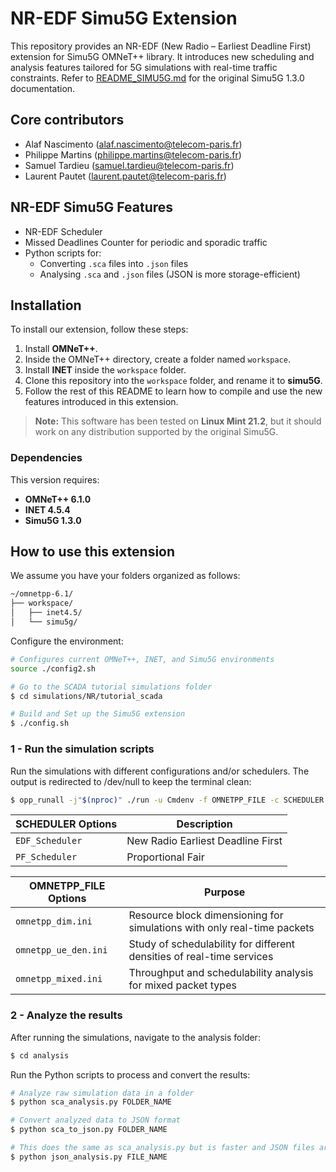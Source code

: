 # NR-EDF Simu5G Extension

This repository provides an NR-EDF (New Radio – Earliest Deadline First) extension for Simu5G OMNeT++ library. It introduces new scheduling and analysis features tailored for 5G simulations with real-time traffic constraints.
Refer to [README_SIMU5G.md](./README_SIMU5G.md) for the original Simu5G 1.3.0 documentation.

## Core contributors
- Alaf Nascimento (alaf.nascimento@telecom-paris.fr)
- Philippe Martins (philippe.martins@telecom-paris.fr)
- Samuel Tardieu (samuel.tardieu@telecom-paris.fr)
- Laurent Pautet (laurent.pautet@telecom-paris.fr)

## NR-EDF Simu5G Features
- NR-EDF Scheduler
- Missed Deadlines Counter for periodic and sporadic traffic
- Python scripts for:
  - Converting `.sca` files into `.json` files
  - Analysing `.sca` and `.json` files (JSON is more storage-efficient)

## Installation
To install our extension, follow these steps:

1. Install **OMNeT++**.  
2. Inside the OMNeT++ directory, create a folder named `workspace`.  
3. Install **INET** inside the `workspace` folder.  
4. Clone this repository into the `workspace` folder, and rename it to **simu5G**.
5. Follow the rest of this README to learn how to compile and use the new features introduced in this extension.  

> **Note:** This software has been tested on **Linux Mint 21.2**, but it should work on any distribution supported by the original Simu5G.

### Dependencies
This version requires:  
- **OMNeT++ 6.1.0**  
- **INET 4.5.4**
- **Simu5G 1.3.0**



## How to use this extension
We assume you have your folders organized as follows:

```bash
~/omnetpp-6.1/
├── workspace/
│   ├── inet4.5/
│   └── simu5g/
```

Configure the environment:
```bash
# Configures current OMNeT++, INET, and Simu5G environments
source ./config2.sh

# Go to the SCADA tutorial simulations folder
$ cd simulations/NR/tutorial_scada

# Build and Set up the Simu5G extension
$ ./config.sh
```

### 1 - Run the simulation scripts

Run the simulations with different configurations and/or schedulers. The output is redirected to /dev/null to keep the terminal clean:

```bash
$ opp_runall -j"$(nproc)" ./run -u Cmdenv -f OMNETPP_FILE -c SCHEDULER -r 0..99999 > /dev/null 2>&1
```

| SCHEDULER Options | Description                            |
| ----------------- | -------------------------------------- |
| `EDF_Scheduler`   | New Radio Earliest Deadline First |
| `PF_Scheduler`    | Proportional Fair                      |

| OMNETPP_FILE Options | Purpose                                                                 |
| -------------------- | ----------------------------------------------------------------------- |
| `omnetpp_dim.ini`    | Resource block dimensioning for simulations with only real-time packets |
| `omnetpp_ue_den.ini` | Study of schedulability for different densities of real-time services   |
| `omnetpp_mixed.ini`  | Throughput and schedulability analysis for mixed packet types           |


### 2 - Analyze the results
After running the simulations, navigate to the analysis folder:
```bash
$ cd analysis
```

Run the Python scripts to process and convert the results:

```bash
# Analyze raw simulation data in a folder
$ python sca_analysis.py FOLDER_NAME

# Convert analyzed data to JSON format
$ python sca_to_json.py FOLDER_NAME

# This does the same as sca_analysis.py but is faster and JSON files are easier to store
$ python json_analysis.py FILE_NAME
```
